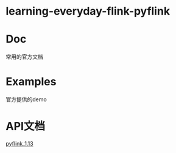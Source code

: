 # learning-everyday-flink-pyflink

# Doc
常用的官方文档

# Examples
官方提供的demo

# API文档

[pyflink_1.13](https://nightlies.apache.org/flink/flink-docs-release-1.13/api/python/index.html#)

